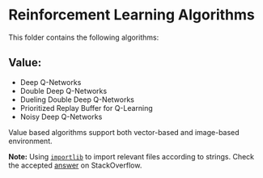 # Reinforcement Learning Algorithms

This folder contains the following algorithms:

## Value:
* Deep Q-Networks
* Double Deep Q-Networks
* Dueling Double Deep Q-Networks
* Prioritized Replay Buffer for Q-Learning
* Noisy Deep Q-Networks
<!-- * RAINBOW -->
Value based algorithms support both vector-based and image-based environment.
<!-- ## Policy:
* REINFORCE
* DDPG
* TD3

## ActorCritic: 
* A2C
* A3C
* SAC
* PPO
* TRPO

## Imitation Learning: 
* Behaviour Cloning
* GAIL
* DAgger

## Misc:
* HER
* ACER
* ACKTR -->
**Note:** Using [`importlib`](https://github.com/nsidn98/PyThor/blob/776b3e7b006b9c8fa53d98388bccdb938e78645f/pythor/RL/Value/value_algos.py#L73) to import relevant files according to strings.  Check the accepted [answer](https://stackoverflow.com/questions/8718885/import-module-from-string-variable) on StackOverflow.